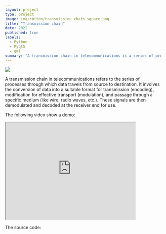 ```yaml
---
layout: project
type: project
image: img/cotton/transmission_chain_square.png
title: "Transmission chain"
date: 2022
published: true
labels:
  - Python
  - Pyqt5
  - qml
summary: "A transmission chain in telecommunications is a series of processes converting, modulating, and transmitting data through a medium, followed by demodulation and decoding at the receiver's end."
---
```


<img class="img-fluid" src="../img/chain_transmission/chain_transmission_header.png">

A transmission chain in telecommunications refers to the series of processes through which data travels from source to destination. It involves the conversion of data into a suitable format for transmission (encoding), modification for effective transport (modulation), and passage through a specific medium (like wire, radio waves, etc.). These signals are then demodulated and decoded at the receiver end for use.


The following video show a demo:

 <iframe width="420" height="315"
src="https://www.youtube.com/embed/VVdd_c17XKs">
</iframe> 

The source code:

<a href="https://github.com/SamiTechie/transmission_chain"></a>
